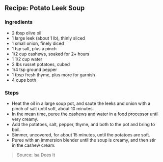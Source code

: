 ## Recipe: Potato Leek Soup


### Ingredients
 - 2 tbsp olive oil
 - 1 large leek (about 1 lb), thinly sliced
 - 1 small onion, finely diced
 - 1 tsp salt, plus a pinch
 - 1/2 cup cashews, soaked for 2+ hours
 - 1 1/2 cup water
 - 2 lbs russet potatoes, cubed
 - 1/4 tsp ground pepper
 - 1 tbsp fresh thyme, plus more for garnish
 - 4 cups both

### Steps
 - Heat the oil in a large soup pot, and sauté the leeks and onion with a pinch of salt until soft, about 10 minutes.
 - In the mean time, puree the cashews and water in a food processor until very creamy.
 - Add the potatoes, salt, pepper, thyme, and both to the pot and bring to boil.
 - Simmer, uncovered, for about 15 minutes, until the potatoes are soft.
 - Puree with an immersion blender until the soup is creamy, and then stir in the cashew cream.

> Source: Isa Does It